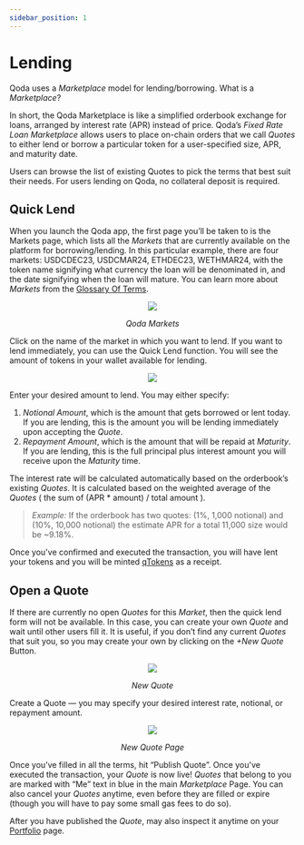 ```yaml
---
sidebar_position: 1
---
```


# Lending

Qoda uses a *Marketplace* model for lending/borrowing. What is a *Marketplace*?

In short, the Qoda Marketplace is like a simplified orderbook exchange for loans, arranged by interest rate (APR) instead of price. Qoda’s *Fixed Rate Loan Marketplace* allows users to place on-chain orders that we call *Quotes* to either lend or borrow a particular token for a user-specified size, APR, and maturity date.

Users can browse the list of existing Quotes to pick the terms that best suit their needs. For users lending on Qoda, no collateral deposit is required.

## Quick Lend

When you launch the Qoda app, the first page you’ll be taken to is the Markets page, which lists all the *Markets* that are currently available on the platform for borrowing/lending. In this particular example, there are four markets: USDCDEC23, USDCMAR24, ETHDEC23, WETHMAR24, with the token name signifying what currency the loan will be denominated in, and the date signifying when the loan will mature. You can learn more about *Markets* from the [Glossary Of Terms](https://docs.qoda.fi/glossary-of-terms#market).

<center>
  <img src="/img/getting-started/lending/lend1.PNG"></img>
  <p><i>Qoda Markets</i></p>
</center>

Click on the name of the market in which you want to lend. If you want to lend immediately, you can use the Quick Lend function. You will see the amount of tokens in your wallet available for lending. 

<center>
  <img src="/img/getting-started/lending/lend2.png"></img>
</center>

Enter your desired amount to lend. You may either specify: 

1. *Notional Amount*, which is the amount that gets borrowed or lent today. If you are lending, this is the amount you will be lending immediately upon accepting the *Quote*.
2. *Repayment Amount*, which is the amount that will be repaid at *Maturity*. If you are lending, this is the full principal plus interest amount you will receive upon the *Maturity* time.

The interest rate will be calculated automatically based on the orderbook’s existing *Quotes*. It is calculated based on the weighted average of the *Quotes* ( the sum of (APR * amount) / total amount ).

> *Example:* If the orderbook has two quotes: (1%, 1,000 notional) and (10%, 10,000 notional) the estimate APR for a total 11,000 size would be ~9.18%.

Once you've confirmed and executed the transaction, you will have lent your tokens and you will be minted [qTokens](https://docs.qoda.fi/glossary-of-terms#qtoken) as a receipt.

## Open a Quote

If there are currently no open *Quotes* for this *Market*, then the quick lend form will not be available. In this case, you can create your own *Quote* and wait until other users fill it. It is useful, if you don’t find any current *Quotes* that suit you, so you may create your own by clicking on the *+New Quote* Button.

<center>
  <img src="/img/getting-started/lending/lend3.png"></img>
  <p><i>New Quote</i></p>
</center>

Create a Quote — you may specify your desired interest rate, notional, or repayment amount.

<center>
  <img src="/img/getting-started/lending/lend4.png"></img>
  <p><i>New Quote Page</i></p>
</center>

Once you’ve filled in all the terms, hit “Publish Quote”. Once you've executed the transaction, your *Quote* is now live! *Quotes* that belong to you are marked with “Me” text in blue in the main *Marketplace* Page. You can also cancel your *Quotes* anytime, even before they are filled or expire (though you will have to pay some small gas fees to do so).

After you have published the *Quote*, may also inspect it anytime on your [Portfolio](https://one.arbitrum.qoda.fi/portfolio) page.
